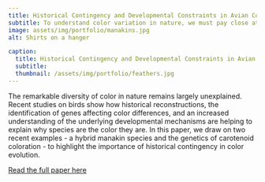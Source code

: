 ```yaml
---
title: Historical Contingency and Developmental Constraints in Avian Coloration
subtitle: To understand color variation in nature, we must pay close attention to evolutionary history
image: assets/img/portfolio/manakins.jpg
alt: Shirts on a hanger

caption:
  title: Historical Contingency and Developmental Constraints in Avian Coloration
  subtitle: 
  thumbnail: /assets/img/portfolio/feathers.jpg
---
```

The remarkable diversity of color in nature remains largely unexplained. Recent studies on birds show how historical reconstructions, the identification of genes affecting color differences, and an increased understanding of the underlying developmental mechanisms are helping to explain why species are the color they are. In this paper, we draw on two recent examples - a hybrid manakin species and the genetics of carotenoid coloration - to highlight the importance of historical contingency in color evolution.

[Read the full paper here](https://doi.org/10.1016/j.tree.2018.05.003)